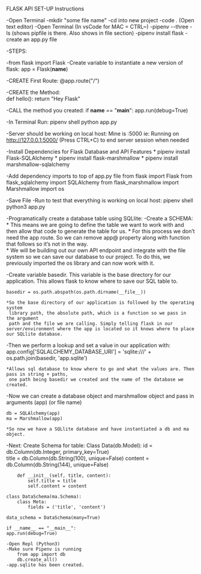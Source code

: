 FLASK API SET-UP Instructions 

-Open Terminal
-mkdir "some file name"
-cd into new project
-code . (Open text editor)
-Open Terminal (In vsCode for MAC = CTRL~)
-pipenv --three
-ls (shows pipfile is there. Also shows in file section)
-pipenv install flask
-create an app.py file

-STEPS:

-from flask import Flask
-Create variable to instantiate a new version of flask:
    app = Flask(__name__)

-CREATE First Route:
    @app.route("/")

-CREATE the Method:    
    def hello():
        return "Hey Flask"

-CALL the method you created:
    if __name__ == "__main__":
        app.run(debug=True)

-In Terminal Run:
    pipenv shell 
    python app.py

-Server should be working on local host: Mine is :5000
    ie: Running on http://127.0.0.1:5000/ 
    (Press CTRL+C) to end server session when needed

-Install Dependencies for Flask Database and API Features
    * pipenv install Flask-SQLAlchemy
    * pipenv install flask-marshmallow
    * pipenv install marshmallow-sqlalchemy

-Add dependency imports to top of app.py file
    from flask import Flask
    from flask_sqlalchemy import SQLAlchemy
    from flask_marshmallow import Marshmallow
    import os    

-Save File
-Run to test that everything is working on local host:
    pipenv shell
    python3 app.py 

-Programatically create a database table using SQLlite:
-Create a SCHEMA:  
    * This means we are going to define the table we want to work with and then 
      allow that code to generate the table for us.
    * For this process we don’t need the app route. So we can remove app@ 
      property along with function that follows so it’s not in the way.  
    * We will be building out our own API endpoint and integrate with the file 
      system so we can save our database to our project. To do this, we previously imported the os library  and can now work with it. 

-Create variable basedir. This variable is the base directory for our application. 
 This allows flask to  know where to save our SQL table to.

    basedir = os.path.abspath(os.path.dirname(__file__))     

    *So the base directory of our application is followed by the operating system 
     library path, the absolute path, which is a function so we pass in the argument
     path and the file we are calling. Simply telling flask in our server/environment where the app is located so it knows where to place our SQLlite database.

-Then we perform a lookup and set a value in our application with:
    app.config['SQLALCHEMY_DATABASE_URI'] = 'sqlite:///' + os.path.join(basedir, 'app.sqlite')

    *Allows sql database to know where to go and what the values are. Then pass in string + paths,
     one path being basedir we created and the name of the database we created.

-Now we can create a database object and marshmallow object and pass in arguments (app) (or file name)

    db = SQLAlchemy(app)
    ma = Marshmallow(app)

    *So now we have a SQLlite database and have instantiated a db and ma object.

-Next: Create Schema for table:
    Class Data(db.Model): 
        id = db.Column(db.Integer, primary_key=True)  
        title = db.Column(db.String(100), unique=False)
        content = db.Column(db.String(144), unique=False)

        def __init__(self, title, content):
            self.title = title
            self.content = content 

    class DataSchema(ma.Schema):
        class Meta: 
            fields = ('title', 'content')
            
    data_schema = DataSchema(many=True)

    if __name__ == "__main__":
    app.run(debug=True)

    -Open Repl (Python3)
    -Make sure Pipenv is running
        from app import db
        db.create_all()
    -app.sqlite has been created.    
    





